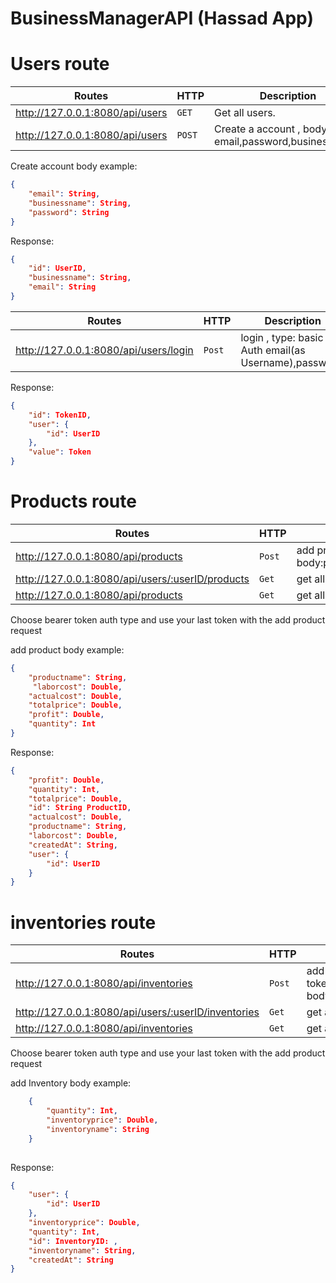 # BusinessManagerAPI (Hassad App)



# Users route
Routes | HTTP | Description
--- | --- | ---
http://127.0.0.1:8080/api/users | `GET` | Get all users.
http://127.0.0.1:8080/api/users | `POST` | Create a account , body : email,password,businessname.
 
Create account body example:

```json
{
    "email": String,
    "businessname": String,
    "password": String
}
```
Response:
```json
{
    "id": UserID,
    "businessname": String,
    "email": String
}
```

Routes | HTTP | Description
--- | --- | ---
http://127.0.0.1:8080/api/users/login | `Post` | login , type: basic Auth email(as Username),password.

Response:
```json
{
    "id": TokenID,
    "user": {
        "id": UserID
    },
    "value": Token
}
```


# Products route
Routes | HTTP | Description
--- | --- | ---
http://127.0.0.1:8080/api/products | `Post` | add products , authorization type: Bearer token , body:productname,laborcost,actualcost,totalprice,profit,quantity
http://127.0.0.1:8080/api/users/:userID/products |`Get` | get all products for one user
http://127.0.0.1:8080/api/products  |`Get` | get all products for all users

Choose bearer token auth type and use your last token with the add product request

add product body example:
```json
{
    "productname": String,
     "laborcost": Double,
    "actualcost": Double,
    "totalprice": Double,
    "profit": Double,
    "quantity": Int
}
```
Response:
```json
{
    "profit": Double,
    "quantity": Int,
    "totalprice": Double,
    "id": String ProductID,
    "actualcost": Double,
    "productname": String,
    "laborcost": Double,
    "createdAt": String,
    "user": {
        "id": UserID
    }
}
```

# inventories route

Routes | HTTP | Description
--- | --- | ---
http://127.0.0.1:8080/api/inventories | `Post` | add inventories , authorization type: Bearer token , body:inventoryname,inventoryprice,quantity.
http://127.0.0.1:8080/api/users/:userID/inventories |`Get` | get all inventories for one user
http://127.0.0.1:8080/api/inventories  |`Get` | get all inventories for all users

Choose bearer token auth type and use your last token with the add product request

add Inventory body example:
```json
    {
        "quantity": Int,
        "inventoryprice": Double,
        "inventoryname": String
    }     
    
```
Response:
```json
{
    "user": {
        "id": UserID
    },
    "inventoryprice": Double,
    "quantity": Int,
    "id": InventoryID: ,
    "inventoryname": String,
    "createdAt": String
}
```


